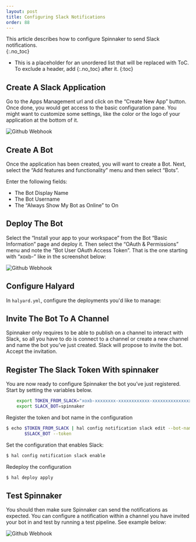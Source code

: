 ```yaml
---
layout: post
title: Configuring Slack Notifications
order: 88
---
```

This article describes how to configure Spinnaker to send Slack notifications.  
{:.no_toc}
* This is a placeholder for an unordered list that will be replaced with ToC. To exclude a header, add {:.no_toc} after it.
{:toc}

## Create A Slack Application
Go to the Apps Management url and click on the “Create New App” button. Once done, you would get access to the basic configuration pane. You might want to customize some settings, like the color or the logo of your application at the bottom of it.

![Github Webhook](/assets/images/slack-notifications-1.png)

## Create A Bot
Once the application has been created, you will want to create a Bot. Next, select the “Add features and functionality” menu and then select “Bots”.

Enter the following fields:

- The Bot Display Name
- The Bot Username
- The “Always Show My Bot as Online” to On

##  Deploy The Bot
Select the “Install your app to your workspace” from the Bot “Basic Information” page and deploy it. Then select the “OAuth & Permissions” menu and note the “Bot User OAuth Access Token”. That is the one starting with “xoxb-” like in the screenshot below:

![Github Webhook](/assets/images/slack-notifications-2.png)


## Configure Halyard
In `halyard.yml`, configure the deployments you'd like to manage:

## Invite The Bot To A Channel

Spinnaker only requires to be able to publish on a channel to interact with Slack, so all you have to do is connect to a channel or create a new channel and name the bot you’ve just created. Slack will propose to invite the bot. Accept the invitation.

## Register The Slack Token With spinnaker
You are now ready to configure Spinnaker the bot you’ve just registered. Start by setting the variables below.

```bash
    export TOKEN_FROM_SLACK="xoxb-xxxxxxxx-xxxxxxxxxxxx-xxxxxxxxxxxxxxxxxxxxxxxx"
    export SLACK_BOT=spinnaker
```

Register the token and bot name in the configuration

```bash
$ echo $TOKEN_FROM_SLACK | hal config notification slack edit --bot-name \
       $SLACK_BOT --token
```

Set the configuration that enables Slack:

```bash
$ hal config notification slack enable
```

Redeploy the configuration

```bash
$ hal deploy apply
```

## Test Spinnaker
You should then make sure Spinnaker can send the notifications as expected. You can configure a notification within a channel you have invited your bot in and test by running a test pipeline. See example below:

![Github Webhook](/assets/images/slack-notifications-3.png)
